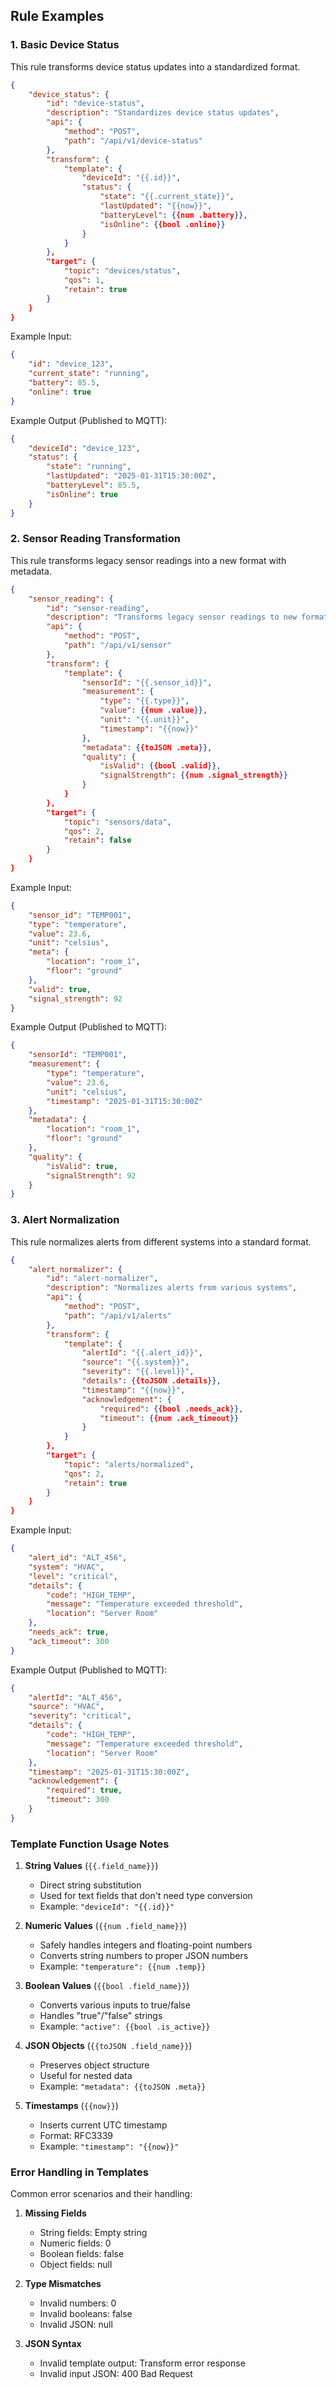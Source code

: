 ## Rule Examples

### 1. Basic Device Status

This rule transforms device status updates into a standardized format.

```json
{
    "device_status": {
        "id": "device-status",
        "description": "Standardizes device status updates",
        "api": {
            "method": "POST",
            "path": "/api/v1/device-status"
        },
        "transform": {
            "template": {
                "deviceId": "{{.id}}",
                "status": {
                    "state": "{{.current_state}}",
                    "lastUpdated": "{{now}}",
                    "batteryLevel": {{num .battery}},
                    "isOnline": {{bool .online}}
                }
            }
        },
        "target": {
            "topic": "devices/status",
            "qos": 1,
            "retain": true
        }
    }
}
```

Example Input:
```json
{
    "id": "device_123",
    "current_state": "running",
    "battery": 85.5,
    "online": true
}
```

Example Output (Published to MQTT):
```json
{
    "deviceId": "device_123",
    "status": {
        "state": "running",
        "lastUpdated": "2025-01-31T15:30:00Z",
        "batteryLevel": 85.5,
        "isOnline": true
    }
}
```

### 2. Sensor Reading Transformation

This rule transforms legacy sensor readings into a new format with metadata.

```json
{
    "sensor_reading": {
        "id": "sensor-reading",
        "description": "Transforms legacy sensor readings to new format",
        "api": {
            "method": "POST",
            "path": "/api/v1/sensor"
        },
        "transform": {
            "template": {
                "sensorId": "{{.sensor_id}}",
                "measurement": {
                    "type": "{{.type}}",
                    "value": {{num .value}},
                    "unit": "{{.unit}}",
                    "timestamp": "{{now}}"
                },
                "metadata": {{toJSON .meta}},
                "quality": {
                    "isValid": {{bool .valid}},
                    "signalStrength": {{num .signal_strength}}
                }
            }
        },
        "target": {
            "topic": "sensors/data",
            "qos": 2,
            "retain": false
        }
    }
}
```

Example Input:
```json
{
    "sensor_id": "TEMP001",
    "type": "temperature",
    "value": 23.6,
    "unit": "celsius",
    "meta": {
        "location": "room_1",
        "floor": "ground"
    },
    "valid": true,
    "signal_strength": 92
}
```

Example Output (Published to MQTT):
```json
{
    "sensorId": "TEMP001",
    "measurement": {
        "type": "temperature",
        "value": 23.6,
        "unit": "celsius",
        "timestamp": "2025-01-31T15:30:00Z"
    },
    "metadata": {
        "location": "room_1",
        "floor": "ground"
    },
    "quality": {
        "isValid": true,
        "signalStrength": 92
    }
}
```

### 3. Alert Normalization

This rule normalizes alerts from different systems into a standard format.

```json
{
    "alert_normalizer": {
        "id": "alert-normalizer",
        "description": "Normalizes alerts from various systems",
        "api": {
            "method": "POST",
            "path": "/api/v1/alerts"
        },
        "transform": {
            "template": {
                "alertId": "{{.alert_id}}",
                "source": "{{.system}}",
                "severity": "{{.level}}",
                "details": {{toJSON .details}},
                "timestamp": "{{now}}",
                "acknowledgement": {
                    "required": {{bool .needs_ack}},
                    "timeout": {{num .ack_timeout}}
                }
            }
        },
        "target": {
            "topic": "alerts/normalized",
            "qos": 2,
            "retain": true
        }
    }
}
```

Example Input:
```json
{
    "alert_id": "ALT_456",
    "system": "HVAC",
    "level": "critical",
    "details": {
        "code": "HIGH_TEMP",
        "message": "Temperature exceeded threshold",
        "location": "Server Room"
    },
    "needs_ack": true,
    "ack_timeout": 300
}
```

Example Output (Published to MQTT):
```json
{
    "alertId": "ALT_456",
    "source": "HVAC",
    "severity": "critical",
    "details": {
        "code": "HIGH_TEMP",
        "message": "Temperature exceeded threshold",
        "location": "Server Room"
    },
    "timestamp": "2025-01-31T15:30:00Z",
    "acknowledgement": {
        "required": true,
        "timeout": 300
    }
}
```

### Template Function Usage Notes

1. **String Values** (`{{.field_name}}`)
   - Direct string substitution
   - Used for text fields that don't need type conversion
   - Example: `"deviceId": "{{.id}}"`

2. **Numeric Values** (`{{num .field_name}}`)
   - Safely handles integers and floating-point numbers
   - Converts string numbers to proper JSON numbers
   - Example: `"temperature": {{num .temp}}`

3. **Boolean Values** (`{{bool .field_name}}`)
   - Converts various inputs to true/false
   - Handles "true"/"false" strings
   - Example: `"active": {{bool .is_active}}`

4. **JSON Objects** (`{{toJSON .field_name}}`)
   - Preserves object structure
   - Useful for nested data
   - Example: `"metadata": {{toJSON .meta}}`

5. **Timestamps** (`{{now}}`)
   - Inserts current UTC timestamp
   - Format: RFC3339
   - Example: `"timestamp": "{{now}}"`

### Error Handling in Templates

Common error scenarios and their handling:

1. **Missing Fields**
   - String fields: Empty string
   - Numeric fields: 0
   - Boolean fields: false
   - Object fields: null

2. **Type Mismatches**
   - Invalid numbers: 0
   - Invalid booleans: false
   - Invalid JSON: null

3. **JSON Syntax**
   - Invalid template output: Transform error response
   - Invalid input JSON: 400 Bad Request
